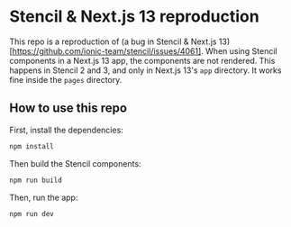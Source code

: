 # Stencil & Next.js 13 reproduction

This repo is a reproduction of (a bug in Stencil & Next.js 13)[https://github.com/ionic-team/stencil/issues/4061]. When using Stencil components in a Next.js 13 app, the components are not rendered.
This happens in Stencil 2 and 3, and only in Next.js 13's `app` directory. It works fine inside the `pages` directory.

## How to use this repo
First, install the dependencies:
```bash
npm install
```

Then build the Stencil components:
```bash
npm run build
```

Then, run the app:
```bash
npm run dev
```

